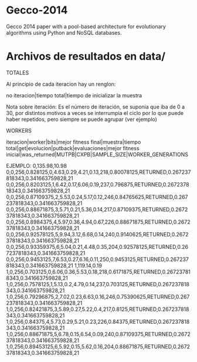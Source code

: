 Gecco-2014
==========

Gecco 2014 paper with a pool-based architecture for evolutionary algorithms using Python and NoSQL databases. 



Archivos de resultados en data/
==================================================================================================================
TOTALES

Al principio de cada iteracion hay un renglon:

no iteracion|tiempo total|tiempo de inicializar la muestra

Nota sobre iteración: Es el número de iteración, se suponia que iba de 
0 a 30, por distintos motivos a veces se interrumpia el ciclo por lo que puede haber repetidos, pero 
siempre se puede agrupar (ver ejemplo)


WORKERS

iteracion|worker|bits|mejor fitness final|muestra|tiempo total|get|evolucion|putback|evaluaciones|mejor fitness inicial|was_returned|MUTPB|CXPB|SAMPLE_SIZE|WORKER_GENERATIONS

EJEMPLO:
0,135.98,10.98
0,0,256,0.828125,0,4.63,0.29,4.21,0.13,218,0.80078125,RETURNED,0.267237818343,0.341663759828,21
0,0,256,0.8203125,1,6.42,0.17,6.06,0.19,237,0.796875,RETURNED,0.267237818343,0.341663759828,21
0,0,256,0.87109375,2,5.53,0.24,5.17,0.12,246,0.84765625,RETURNED,0.267237818343,0.341663759828,21
0,0,256,0.88671875,3,5.71,0.21,5.36,0.14,217,0.87109375,RETURNED,0.267237818343,0.341663759828,21
0,0,256,0.8984375,4,5.97,0.36,4.94,0.67,226,0.88671875,RETURNED,0.267237818343,0.341663759828,21
0,0,256,0.92578125,5,9.94,3.12,6.68,0.14,240,0.9140625,RETURNED,0.267237818343,0.341663759828,21
0,0,256,0.93359375,6,5.04,0.21,4.48,0.35,204,0.92578125,RETURNED,0.267237818343,0.341663759828,21
0,0,256,0.9453125,7,6.53,0.27,6.16,0.11,250,0.9453125,RETURNED,0.267237818343,0.341663759828,21
1,119.14,0.19
1,0,256,0.703125,0,6.06,0.36,5.53,0.18,218,0.6171875,RETURNED,0.267237818343,0.341663759828,21
1,0,256,0.7578125,1,5.13,0.2,4.79,0.14,237,0.703125,RETURNED,0.267237818343,0.341663759828,21
1,0,256,0.79296875,2,7.02,0.23,6.63,0.16,246,0.75390625,RETURNED,0.267237818343,0.341663759828,21
1,0,256,0.82421875,3,5.89,0.27,5.22,0.4,217,0.8125,RETURNED,0.267237818343,0.341663759828,21
1,0,256,0.84375,4,5.73,0.29,5.21,0.23,226,0.84375,RETURNED,0.267237818343,0.341663759828,21
1,0,256,0.88671875,5,6.78,0.15,6.54,0.09,240,0.87109375,RETURNED,0.267237818343,0.341663759828,21
1,0,256,0.89453125,6,5.92,0.15,5.62,0.16,204,0.88671875,RETURNED,0.267237818343,0.341663759828,21
